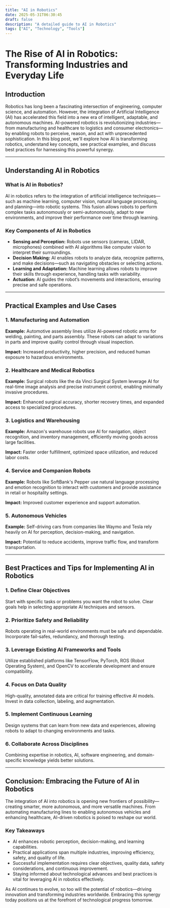 ```yaml
---
title: "AI in Robotics"
date: 2025-05-31T06:30:45
draft: false
description: "A detailed guide to AI in Robotics"
tags: ["AI", "Technology", "Tools"]
---
```


# The Rise of AI in Robotics: Transforming Industries and Everyday Life

## Introduction

Robotics has long been a fascinating intersection of engineering, computer science, and automation. However, the integration of Artificial Intelligence (AI) has accelerated this field into a new era of intelligent, adaptable, and autonomous machines. AI-powered robotics is revolutionizing industries—from manufacturing and healthcare to logistics and consumer electronics—by enabling robots to perceive, reason, and act with unprecedented sophistication. In this blog post, we'll explore how AI is transforming robotics, understand key concepts, see practical examples, and discuss best practices for harnessing this powerful synergy.

---

## Understanding AI in Robotics

### What is AI in Robotics?

AI in robotics refers to the integration of artificial intelligence techniques—such as machine learning, computer vision, natural language processing, and planning—into robotic systems. This fusion allows robots to perform complex tasks autonomously or semi-autonomously, adapt to new environments, and improve their performance over time through learning.

### Key Components of AI in Robotics

- **Sensing and Perception:** Robots use sensors (cameras, LIDAR, microphones) combined with AI algorithms like computer vision to interpret their surroundings.
- **Decision Making:** AI enables robots to analyze data, recognize patterns, and make decisions—such as navigating obstacles or selecting actions.
- **Learning and Adaptation:** Machine learning allows robots to improve their skills through experience, handling tasks with variability.
- **Actuation:** AI guides the robot’s movements and interactions, ensuring precise and safe operations.

---

## Practical Examples and Use Cases

### 1. Manufacturing and Automation

**Example:** Automotive assembly lines utilize AI-powered robotic arms for welding, painting, and parts assembly. These robots can adapt to variations in parts and improve quality control through visual inspection.

**Impact:** Increased productivity, higher precision, and reduced human exposure to hazardous environments.

### 2. Healthcare and Medical Robotics

**Example:** Surgical robots like the da Vinci Surgical System leverage AI for real-time image analysis and precise instrument control, enabling minimally invasive procedures.

**Impact:** Enhanced surgical accuracy, shorter recovery times, and expanded access to specialized procedures.

### 3. Logistics and Warehousing

**Example:** Amazon's warehouse robots use AI for navigation, object recognition, and inventory management, efficiently moving goods across large facilities.

**Impact:** Faster order fulfillment, optimized space utilization, and reduced labor costs.

### 4. Service and Companion Robots

**Example:** Robots like SoftBank's Pepper use natural language processing and emotion recognition to interact with customers and provide assistance in retail or hospitality settings.

**Impact:** Improved customer experience and support automation.

### 5. Autonomous Vehicles

**Example:** Self-driving cars from companies like Waymo and Tesla rely heavily on AI for perception, decision-making, and navigation.

**Impact:** Potential to reduce accidents, improve traffic flow, and transform transportation.

---

## Best Practices and Tips for Implementing AI in Robotics

### 1. Define Clear Objectives

Start with specific tasks or problems you want the robot to solve. Clear goals help in selecting appropriate AI techniques and sensors.

### 2. Prioritize Safety and Reliability

Robots operating in real-world environments must be safe and dependable. Incorporate fail-safes, redundancy, and thorough testing.

### 3. Leverage Existing AI Frameworks and Tools

Utilize established platforms like TensorFlow, PyTorch, ROS (Robot Operating System), and OpenCV to accelerate development and ensure compatibility.

### 4. Focus on Data Quality

High-quality, annotated data are critical for training effective AI models. Invest in data collection, labeling, and augmentation.

### 5. Implement Continuous Learning

Design systems that can learn from new data and experiences, allowing robots to adapt to changing environments and tasks.

### 6. Collaborate Across Disciplines

Combining expertise in robotics, AI, software engineering, and domain-specific knowledge yields better solutions.

---

## Conclusion: Embracing the Future of AI in Robotics

The integration of AI into robotics is opening new frontiers of possibility—creating smarter, more autonomous, and more versatile machines. From automating manufacturing lines to enabling autonomous vehicles and enhancing healthcare, AI-driven robotics is poised to reshape our world.

### Key Takeaways

- AI enhances robotic perception, decision-making, and learning capabilities.
- Practical applications span multiple industries, improving efficiency, safety, and quality of life.
- Successful implementation requires clear objectives, quality data, safety considerations, and continuous improvement.
- Staying informed about technological advances and best practices is vital for leveraging AI in robotics effectively.

As AI continues to evolve, so too will the potential of robotics—driving innovation and transforming industries worldwide. Embracing this synergy today positions us at the forefront of technological progress tomorrow.